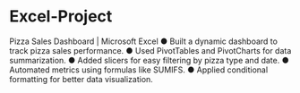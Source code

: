# Excel-Project

Pizza Sales Dashboard | Microsoft Excel
●
Built a dynamic dashboard to track pizza sales performance.
●
Used PivotTables and PivotCharts for data summarization.
●
Added slicers for easy filtering by pizza type and date.
●
Automated metrics using formulas like SUMIFS.
●
Applied conditional formatting for better data visualization.
